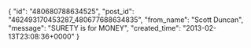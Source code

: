  {
   "id": "480680788634525",
   "post_id": "462493170453287_480677688634835",
   "from_name": "Scott Duncan",
   "message": "SURETY is for MONEY",
   "created_time": "2013-02-13T23:08:36+0000"
 }
